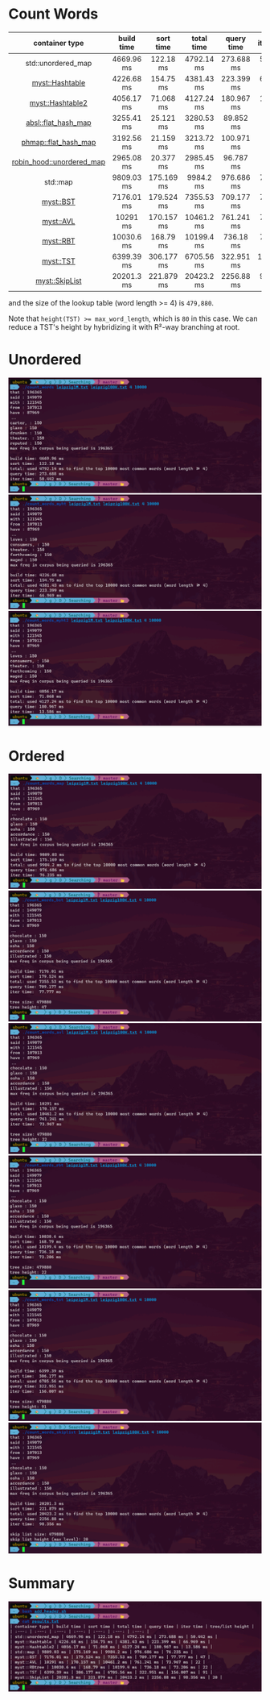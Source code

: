 # Count Words
| container type | build time | sort time | total time | query time | iter time | tree/list height |
| :---: | :---: | :---: | :---: | :---: | :---: | :---: |
| std::unordered\_map | 4669.96 ms | 122.18 ms | 4792.14 ms | 273.688 ms | 50.442 ms |
| [myst::Hashtable](https://github.com/How-u-doing/DataStructures/blob/master/Searching/HashMap/Hashtable_impl.h) | 4226.68 ms | 154.75 ms | 4381.43 ms | 223.399 ms | 66.969 ms |
| [myst::Hashtable2](https://github.com/How-u-doing/DataStructures/blob/master/Searching/HashMap/alternative/Hashtable2_impl.h) | 4056.17 ms | 71.068 ms | 4127.24 ms | 180.967 ms | 13.586 ms |
| [absl::flat\_hash\_map](https://github.com/abseil/abseil-cpp/blob/master/absl/container/flat_hash_map.h) | 3255.41 ms | 25.121 ms | 3280.53 ms | 89.852 ms | 4.557 ms |
| [phmap::flat\_hash\_map](https://github.com/greg7mdp/parallel-hashmap/blob/master/parallel_hashmap/phmap.h) | 3192.56 ms | 21.159 ms | 3213.72 ms | 100.971 ms | 3.536 ms |
| [robin\_hood::unordered\_map](https://github.com/martinus/robin-hood-hashing/blob/master/src/include/robin_hood.h) | 2965.08 ms | 20.377 ms | 2985.45 ms | 96.787 ms | 2.216 ms |
| std::map | 9809.03 ms | 175.169 ms | 9984.2 ms | 976.686 ms | 76.235 ms |
| [myst::BST](https://github.com/How-u-doing/DataStructures/blob/master/Searching/TreeMap/BST_impl.h) | 7176.01 ms | 179.524 ms | 7355.53 ms | 709.177 ms | 77.777 ms | 47 |
| [myst::AVL](https://github.com/How-u-doing/DataStructures/tree/master/Searching/TreeMap/AVLtree_impl.h) | 10291 ms | 170.157 ms | 10461.2 ms | 761.241 ms | 73.967 ms | 22 |
| [myst::RBT](https://github.com/How-u-doing/DataStructures/blob/master/Searching/TreeMap/RBtree_impl.h) | 10030.6 ms | 168.79 ms | 10199.4 ms | 736.18 ms | 73.206 ms | 22 |
| [myst::TST](https://github.com/How-u-doing/DataStructures/blob/master/Searching/TreeMap/TST.h) | 6399.39 ms | 306.177 ms | 6705.56 ms | 322.951 ms | 156.007 ms | 91 |
| [myst::SkipList](https://github.com/How-u-doing/DataStructures/blob/master/Searching/Randomized/SkipList_impl.h) | 20201.3 ms | 221.879 ms | 20423.2 ms | 2256.88 ms | 98.356 ms | 20 |

and the size of the lookup table (word length >= 4) is `479,880`.

Note that `height(TST) >= max_word_length`, which is `80` in this case.
We can reduce a TST's height by hybridizing it with R²-way branching at root.

# Unordered
![](img/count_words.png)
![](img/count_words_myht.png)
![](img/count_words_myht2.png)

# Ordered
![](img/count_words_map.png)
![](img/count_words_bst.png)
![](img/count_words_avl.png)
![](img/count_words_rbt.png)
![](img/count_words_tst.png)
![](img/count_words_skiplist.png)

# Summary
![](img/summary.png)
